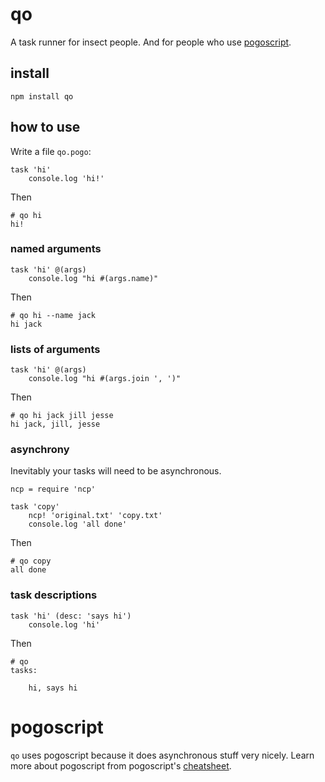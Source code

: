 # qo

A task runner for insect people. And for people who use [pogoscript](http://pogoscript.org/).

## install

    npm install qo

## how to use

Write a file `qo.pogo`:

    task 'hi'
        console.log 'hi!'

Then

    # qo hi
    hi!

### named arguments

    task 'hi' @(args)
        console.log "hi #(args.name)"

Then

    # qo hi --name jack
    hi jack

### lists of arguments

    task 'hi' @(args)
        console.log "hi #(args.join ', ')"

Then

    # qo hi jack jill jesse
    hi jack, jill, jesse

### asynchrony

Inevitably your tasks will need to be asynchronous.

    ncp = require 'ncp'

    task 'copy'
        ncp! 'original.txt' 'copy.txt'
        console.log 'all done'

Then

    # qo copy
    all done

### task descriptions

    task 'hi' (desc: 'says hi')
        console.log 'hi'

Then

    # qo
    tasks:

        hi, says hi

# pogoscript

`qo` uses pogoscript because it does asynchronous stuff very nicely. Learn more about pogoscript from pogoscript's [cheatsheet](http://pogoscript.org/cheatsheet.html).
